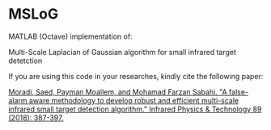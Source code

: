 # MSLoG

MATLAB (Octave) implementation of:

Multi-Scale Laplacian of Gaussian algorithm for small infrared target detetction

If you are using this code in your researches, kindly cite the following paper:

[Moradi, Saed, Payman Moallem, and Mohamad Farzan Sabahi. "A false-alarm aware methodology to develop robust and efficient multi-scale infrared small target detection algorithm." Infrared Physics & Technology 89 (2018): 387-397.](https://www.sciencedirect.com/science/article/abs/pii/S1350449517302013)
